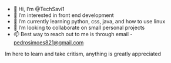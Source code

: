 - 👋 Hi, I’m @TechSavi1
- 👀 I’m interested in front end development  
- 🌱 I’m currently learning python, css, java, and how to use linux  
- 💞️ I’m looking to collaborate on small personal projects 
- 📫 Best way to reach out to me is through email - pedrosimoes821@gmail.com

Im here to learn and take critism, anything is greatly appreciated


